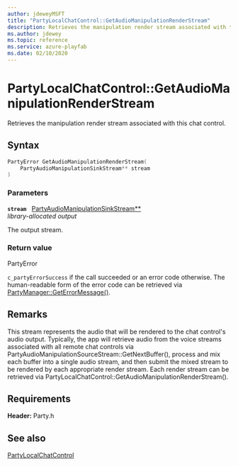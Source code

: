 ```yaml
---
author: jdeweyMSFT
title: "PartyLocalChatControl::GetAudioManipulationRenderStream"
description: Retrieves the manipulation render stream associated with this chat control.
ms.author: jdewey
ms.topic: reference
ms.service: azure-playfab
ms.date: 02/10/2020
---
```


# PartyLocalChatControl::GetAudioManipulationRenderStream  

Retrieves the manipulation render stream associated with this chat control.  

## Syntax  
  
```cpp
PartyError GetAudioManipulationRenderStream(  
    PartyAudioManipulationSinkStream** stream  
)  
```  
  
### Parameters  
  
**`stream`** &nbsp; [PartyAudioManipulationSinkStream**](../../PartyAudioManipulationSinkStream/partyaudiomanipulationsinkstream.md)  
*library-allocated output*  
  
The output stream.  
  
  
### Return value  
PartyError
  
```c_partyErrorSuccess``` if the call succeeded or an error code otherwise. The human-readable form of the error code can be retrieved via [PartyManager::GetErrorMessage()](../../PartyManager/methods/partymanager_geterrormessage.md).
  
## Remarks  
  
This stream represents the audio that will be rendered to the chat control's audio output. Typically, the app will retrieve audio from the voice streams associated with all remote chat controls via PartyAudioManipulationSourceStream::GetNextBuffer(), process and mix each buffer into a single audio stream, and then submit the mixed stream to be rendered by each appropriate render stream. Each render stream can be retrieved via PartyLocalChatControl::GetAudioManipulationRenderStream().
  
## Requirements  
  
**Header:** Party.h
  
## See also  
[PartyLocalChatControl](../partylocalchatcontrol.md)  

  
  
